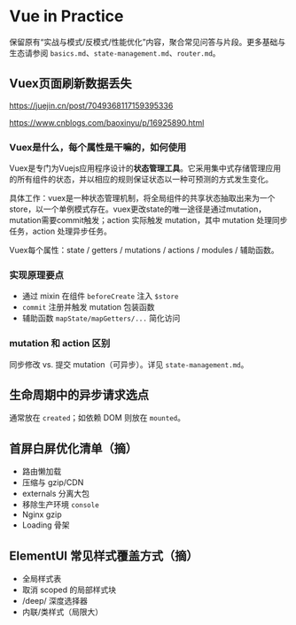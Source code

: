 # Vue in Practice

保留原有“实战与模式/反模式/性能优化”内容，聚合常见问答与片段。更多基础与生态请参阅 `basics.md`、`state-management.md`、`router.md`。

## Vuex页面刷新数据丢失

https://juejin.cn/post/7049368117159395336

https://www.cnblogs.com/baoxinyu/p/16925890.html

### Vuex是什么，每个属性是干嘛的，如何使用

Vuex是专门为Vuejs应用程序设计的**状态管理工具**。它采用集中式存储管理应用的所有组件的状态，并以相应的规则保证状态以一种可预测的方式发生变化。

具体工作：vuex是一种状态管理机制，将全局组件的共享状态抽取出来为一个store，以一个单例模式存在。vuex更改state的唯一途径是通过mutation，mutation需要commit触发；action 实际触发 mutation，其中 mutation 处理同步任务，action 处理异步任务。

Vuex每个属性：state / getters / mutations / actions / modules / 辅助函数。

### 实现原理要点

- 通过 mixin 在组件 `beforeCreate` 注入 `$store`
- `commit` 注册并触发 mutation 包装函数
- 辅助函数 `mapState/mapGetters/...` 简化访问

### mutation 和 action 区别

同步修改 vs. 提交 mutation（可异步）。详见 `state-management.md`。

## 生命周期中的异步请求选点

通常放在 `created`；如依赖 DOM 则放在 `mounted`。

## 首屏白屏优化清单（摘）

- 路由懒加载
- 压缩与 gzip/CDN
- externals 分离大包
- 移除生产环境 `console`
- Nginx gzip
- Loading 骨架

## ElementUI 常见样式覆盖方式（摘）

- 全局样式表
- 取消 scoped 的局部样式块
- /deep/ 深度选择器
- 内联/类样式（局限大）

